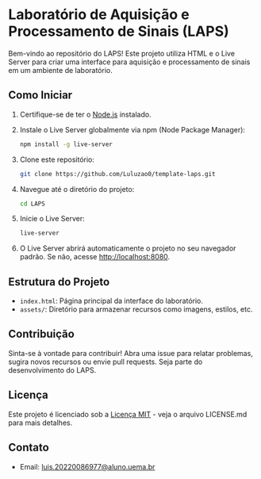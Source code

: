 # Laboratório de Aquisição e Processamento de Sinais (LAPS)

Bem-vindo ao repositório do LAPS! Este projeto utiliza HTML e o Live Server para criar uma interface para aquisição e processamento de sinais em um ambiente de laboratório.

## Como Iniciar

1. Certifique-se de ter o [Node.js](https://nodejs.org/) instalado.
2. Instale o Live Server globalmente via npm (Node Package Manager):

    ```bash
    npm install -g live-server
    ```

3. Clone este repositório:

    ```bash
    git clone https://github.com/Luluzao0/template-laps.git
    ```

4. Navegue até o diretório do projeto:

    ```bash
    cd LAPS
    ```

5. Inicie o Live Server:

    ```bash
    live-server
    ```

6. O Live Server abrirá automaticamente o projeto no seu navegador padrão. Se não, acesse [http://localhost:8080](http://localhost:8080).

## Estrutura do Projeto

- `index.html`: Página principal da interface do laboratório.
- `assets/`: Diretório para armazenar recursos como imagens, estilos, etc.

## Contribuição

Sinta-se à vontade para contribuir! Abra uma issue para relatar problemas, sugira novos recursos ou envie pull requests. Seja parte do desenvolvimento do LAPS.

## Licença

Este projeto é licenciado sob a [Licença MIT](LICENSE) - veja o arquivo LICENSE.md para mais detalhes.

## Contato

- Email: luis.20220086977@aluno.uema.br
